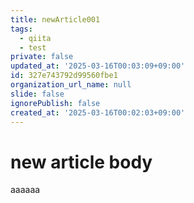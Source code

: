 ```yaml
---
title: newArticle001
tags:
  - qiita
  - test
private: false
updated_at: '2025-03-16T00:03:09+09:00'
id: 327e743792d99560fbe1
organization_url_name: null
slide: false
ignorePublish: false
created_at: '2025-03-16T00:02:03+09:00'
---
```

# new article body
aaaaaa
